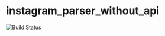# instagram_parser_without_api

[![Build Status](https://travis-ci.org/GrigorKhachatryan/instagram_parser_without_api.svg?branch=master)](https://travis-ci.com/GrigorKhachatryan/instagram_parser_without_api)
